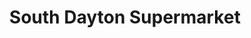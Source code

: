 ---
title: "South Dayton Supermarket"
url: /south-dayton/south-dayton-supermarket/
shop: Lebensmittel
---